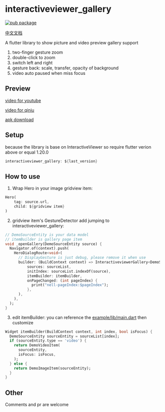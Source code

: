 # interactiveviewer_gallery
[![pub package](https://img.shields.io/pub/v/interactiveviewer_gallery.svg)](https://pub.dartlang.org/packages/interactiveviewer_gallery)

[中文文档](./README_CH.md)

A flutter library to show picture and video preview gallery
support
1. two-finger gesture zoom
2. double-click to zoom
3. switch left and right
4. gesture back: scale, transfer, opacity of background
5. video auto paused when miss focus

## Preview
[video for youtube](https://youtu.be/S-93Et_nYQs)

[video for qiniu](http://file.jinxianyun.com/interactiveviewer_gallery_0_1_0.mp4)

[apk download](http://file.jinxianyun.com/interactiveviewer_gallery_0_1_0.apk)

## Setup

because the library is base on InteractiveViewer so require flutter verion above or equal 1.20.0
```dart
interactiveviewer_gallery: ${last_version}
```

## How to use

1. Wrap Hero in your image gridview item:
```dart
Hero(
    tag: source.url,
    child: ${gridview item}
)
 ```

2. gridview item's GestureDetector add jumping to interactiveviewer_gallery:
```dart
// DemoSourceEntity is your data model
// itemBuilder is gallery page item
void _openGallery(DemoSourceEntity source) {
  Navigator.of(context).push(
    HeroDialogRoute<void>(
      // DisplayGesture is just debug, please remove it when use
      builder: (BuildContext context) => InteractiveviewerGallery<DemoSourceEntity>(
          sources: sourceList,
          initIndex: sourceList.indexOf(source),
          itemBuilder: itemBuilder,
          onPageChanged: (int pageIndex) {
            print("nell-pageIndex:$pageIndex");
          },
      ),
    ),
  );
}
```

3. edit itemBuilder: you can reference the [example/lib/main.dart](https://github.com/qq326646683/interactiveviewer_gallery/blob/main/example/lib/main.dart) then customize

```dart
Widget itemBuilder(BuildContext context, int index, bool isFocus) {
  DemoSourceEntity sourceEntity = sourceList[index];
  if (sourceEntity.type == 'video') {
    return DemoVideoItem(
      sourceEntity,
      isFocus: isFocus,
    );
  } else {
    return DemoImageItem(sourceEntity);
  }
}
```

## Other
Comments and pr are welcome
